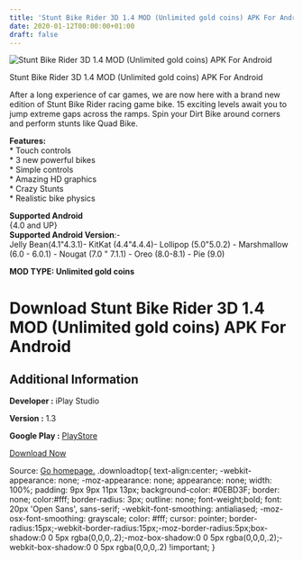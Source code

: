 ```yaml
---
title: 'Stunt Bike Rider 3D 1.4 MOD (Unlimited gold coins) APK For Android'
date: 2020-01-12T00:00:00+01:00
draft: false
---
```


![Stunt Bike Rider 3D 1.4 MOD (Unlimited gold coins) APK For Android](https://i0.wp.com/apkhome.net/wp-content/uploads/2020/01/Stunt-Bike-Rider-3D-1.4-MOD-Unlimited-gold-coins.png "Stunt Bike Rider 3D 1.4 MOD (Unlimited gold coins) APK For Android")

  

Stunt Bike Rider 3D 1.4 MOD (Unlimited gold coins) APK For Android

After a long experience of car games, we are now here with a brand new edition of Stunt Bike Rider racing game bike. 15 exciting levels await you to jump extreme gaps across the ramps. Spin your Dirt Bike around corners and perform stunts like Quad Bike.

**Features:**  
\* Touch controls  
\* 3 new powerful bikes  
\* Simple controls  
\* Amazing HD graphics  
\* Crazy Stunts  
\* Realistic bike physics

**Supported Android**  
{4.0 and UP}  
**Supported Android Version**:-  
Jelly Bean(4.1"4.3.1)- KitKat (4.4"4.4.4)- Lollipop (5.0"5.0.2) - Marshmallow (6.0 - 6.0.1) - Nougat (7.0 " 7.1.1) - Oreo (8.0-8.1) - Pie (9.0)

**MOD TYPE: Unlimited gold coins**

Download Stunt Bike Rider 3D 1.4 MOD (Unlimited gold coins) APK For Android
===========================================================================

Additional Information
----------------------

**Developer :** iPlay Studio

**Version :** 1.3

**Google Play :** [PlayStore](https://play.google.com/store/apps/details?id=com.ips.stuntbikerider3d)

  

[Download Now](https://store4app.co/post/stunt-bike-rider-3d-1-4-mod-unlimited-gold-coins-apk-for-android_1578765792)

  
Source: [Go homepage.](https://store4app.co/post/stunt-bike-rider-3d-1-4-mod-unlimited-gold-coins-apk-for-android_1578765792) .downloadtop{ text-align:center; -webkit-appearance: none; -moz-appearance: none; appearance: none; width: 100%; padding: 9px 9px 11px 13px; background-color: #0EBD3F; border: none; color:#fff; border-radius: 3px; outline: none; font-weight;bold; font: 20px 'Open Sans', sans-serif; -webkit-font-smoothing: antialiased; -moz-osx-font-smoothing: grayscale; color: #fff; cursor: pointer; border-radius:15px;-webkit-border-radius:15px;-moz-border-radius:5px;box-shadow:0 0 5px rgba(0,0,0,.2);-moz-box-shadow:0 0 5px rgba(0,0,0,.2);-webkit-box-shadow:0 0 5px rgba(0,0,0,.2) !important; }